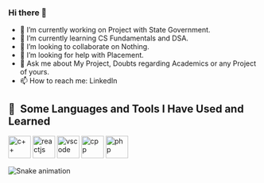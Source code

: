 ### Hi there 👋

<!--
**aujjwal300/aujjwal300** is a ✨ _special_ ✨ repository because its `README.md` (this file) appears on your GitHub profile.

Here are some ideas to get you started:
-->
- 🔭 I’m currently working on Project with State Government.
- 🌱 I’m currently learning CS Fundamentals and DSA.
- 👯 I’m looking to collaborate on Nothing.
- 🤔 I’m looking for help with Placement.
- 💬 Ask me about My Project, Doubts regarding Academics or any Project of yours.
- 📫 How to reach me: LinkedIn
<!-- - 😄 Pronouns: ... 
- ⚡ Fun fact: ... -->


<h2> 🚀 &nbsp;Some Languages and Tools I Have Used and Learned</h2>
<p align="left">
  <img src="https://cdn.jsdelivr.net/gh/devicons/devicon/icons/cplusplus/cplusplus-original.svg" alt="c++" width="45" height="45"/>
  <img src="https://cdn.jsdelivr.net/gh/devicons/devicon/icons/react/react-original.svg" alt="reactjs" width="45" height="45"/>

  <img src="https://cdn.jsdelivr.net/gh/devicons/devicon/icons/vscode/vscode-original.svg" alt="vscode" width="45" height="45"/>
  <img src="https://cdn.jsdelivr.net/gh/devicons/devicon/icons/bash/cpp.svg" alt="cpp" width="45" height="45"/>
  <img src="https://cdn.jsdelivr.net/gh/devicons/devicon/icons/php/php-original.svg" alt="php" width="45" height="45"/>
</p>

![Snake animation](https://github.com/thepiyushmalhotra/thepiyushmalhotra/blob/output/github-contribution-grid-snake.svg)
